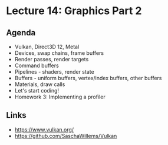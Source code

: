 # Lecture 14: Graphics Part 2

## Agenda

+ Vulkan, Direct3D 12, Metal
+ Devices, swap chains, frame buffers
+ Render passes, render targets
+ Command buffers
+ Pipelines - shaders, render state
+ Buffers - uniform buffers, vertex/index buffers, other buffers
+ Materials, draw calls
+ Let's start coding!
+ Homework 3: Implementing a profiler

## Links

+ https://www.vulkan.org/
+ https://github.com/SaschaWillems/Vulkan
